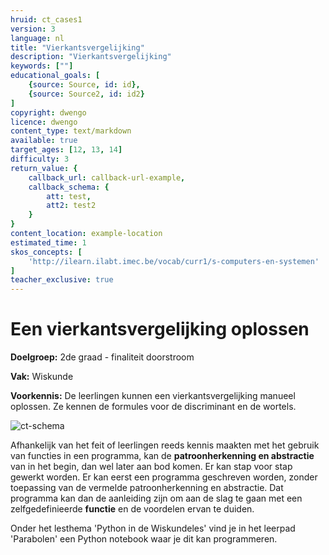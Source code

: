 ```yaml
---
hruid: ct_cases1
version: 3
language: nl
title: "Vierkantsvergelijking"
description: "Vierkantsvergelijking"
keywords: [""]
educational_goals: [
    {source: Source, id: id}, 
    {source: Source2, id: id2}
]
copyright: dwengo
licence: dwengo
content_type: text/markdown
available: true
target_ages: [12, 13, 14]
difficulty: 3
return_value: {
    callback_url: callback-url-example,
    callback_schema: {
        att: test,
        att2: test2
    }
}
content_location: example-location
estimated_time: 1
skos_concepts: [
    'http://ilearn.ilabt.imec.be/vocab/curr1/s-computers-en-systemen'
]
teacher_exclusive: true
---
```

# Een vierkantsvergelijking oplossen
**Doelgroep:** 2de graad - finaliteit doorstroom 

**Vak:** Wiskunde

**Voorkennis:** De leerlingen kunnen een vierkantsvergelijking manueel oplossen. Ze kennen de formules voor de discriminant en de wortels.  

![ct-schema](@learning-object/m_ct_cases1/nl/3)

Afhankelijk van het feit of leerlingen reeds kennis maakten met het gebruik van functies in een programma, kan de **patroonherkenning en abstractie** van in het begin, dan wel later aan bod komen. Er kan stap voor stap gewerkt worden. Er kan eerst een programma geschreven worden, zonder toepassing van de vermelde patroonherkenning en abstractie. Dat programma kan dan de aanleiding zijn om aan de slag te gaan met een zelfgedefinieerde **functie** en de voordelen ervan te duiden.


Onder het lesthema 'Python in de Wiskundeles' vind je in het leerpad 'Parabolen' een Python notebook waar je dit kan programmeren.
